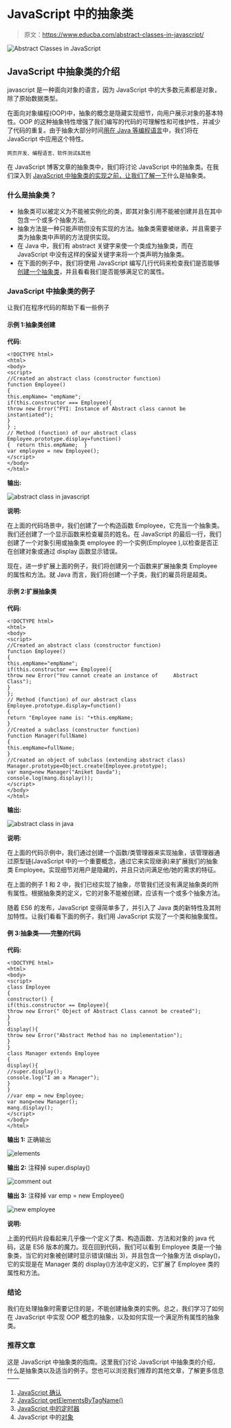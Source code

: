 # JavaScript 中的抽象类

> 原文：<https://www.educba.com/abstract-classes-in-javascript/>

![Abstract Classes in JavaScript](img/98d8e89a41e3c8852c4dbbc17c6d8ad5.png)



## JavaScript 中抽象类的介绍

javascript 是一种面向对象的语言，因为 JavaScript 中的大多数元素都是对象，除了原始数据类型。

在面向对象编程(OOP)中，抽象的概念是隐藏实现细节，向用户展示对象的基本特性。OOP 的这种抽象特性增强了我们编写的代码的可理解性和可维护性，并减少了代码的重复。由于抽象大部分时间[用在 Java 等编程语言](https://www.educba.com/best-programming-languages/)中，我们将在 JavaScript 中应用这个特性。

<small>网页开发、编程语言、软件测试&其他</small>

在 JavaScript 博客文章的抽象类中，我们将讨论 JavaScript 中的抽象类。在我们深入到 [JavaScript 中抽象类的实现之前，让我们了解一下](https://www.educba.com/what-is-javascript/)什么是抽象类。

### 什么是抽象类？

*   抽象类可以被定义为不能被实例化的类，即其对象引用不能被创建并且在其中包含一个或多个抽象方法。
*   抽象方法是一种只能声明但没有实现的方法。抽象类需要被继承，并且需要子类为抽象类中声明的方法提供实现。
*   在 Java 中，我们有 abstract 关键字来使一个类成为抽象类，而在 JavaScript 中没有这样的保留关键字来将一个类声明为抽象类。
*   在下面的例子中，我们将使用 JavaScript 编写几行代码来检查我们是否能够[创建一个抽象类](https://www.educba.com/abstract-class-in-c-sharp/)，并且看看我们是否能够满足它的属性。

### JavaScript 中抽象类的例子

让我们在程序代码的帮助下看一些例子

#### 示例 1:抽象类创建

**代码:**

```
<!DOCTYPE html>
<html>
<body>
<script>
//Created an abstract class (constructor function)
function Employee()
{
this.empName= "empName";
if(this.constructor === Employee){
throw new Error("FYI: Instance of Abstract class cannot be instantiated");
}
} ;
// Method (function) of our abstract class
Employee.prototype.display=function()
{  return this.empName;  }
var employee = new Employee();
</script>
</body>
</html>
```

**输出:**

![abstract class in javascript](img/acff7b72c719c6617af8df0ac4727ec4.png)



**说明:**

在上面的代码场景中，我们创建了一个构造函数 Employee，它充当一个抽象类。我们还创建了一个显示函数来检查雇员的姓名。在 JavaScript 的最后一行，我们创建了一个对象引用或抽象类 employee 的一个实例(Employee ),以检查是否正在创建对象或通过 display 函数显示错误。

现在，进一步扩展上面的例子，我们将创建另一个函数来扩展抽象类 Employee 的属性和方法。就 Java 而言，我们将创建一个子类，我们的雇员将是超类。

#### 示例 2:扩展抽象类

**代码:**

```
<!DOCTYPE html>
<html>
<body>
<script>
//Created an abstract class (constructor function)
function Employee()
{
this.empName="empName";
if(this.constructor === Employee){
throw new Error("You cannot create an instance of     Abstract Class");
}
};
// Method (function) of our abstract class
Employee.prototype.display=function()
{
return "Employee name is: "+this.empName;
}
//Created a subclass (constructor function)
function Manager(fullName)
{
this.empName=fullName;
}
//Created an object of subclass (extending abstract class)
Manager.prototype=Object.create(Employee.prototype);
var mang=new Manager("Aniket Davda");
console.log(mang.display());
</script>
</body>
</html>
```

**输出:**

![abstract class in java](img/f483b21fa10059e551779c6ca0f848f4.png)



**说明:**

在上面的代码示例中，我们通过创建一个函数/类管理器来实现抽象，该管理器通过原型链(JavaScript 中的一个重要概念，通过它来实现继承)来扩展我们的抽象类 Employee。实现细节对用户是隐藏的，并且只访问满足他/她的需求的特征。

在上面的例子 1 和 2 中，我们已经实现了抽象，尽管我们还没有满足抽象类的所有属性。根据抽象类的定义，它的对象不能被创建，应该有一个或多个抽象方法。

随着 ES6 的发布，JavaScript 变得简单多了，并引入了 Java 类的新特性及其附加特性。让我们看看下面的例子，我们用 JavaScript 实现了一个类和抽象属性。

#### 例 3:抽象类——完整的代码

**代码:**

```
<!DOCTYPE html>
<html>
<body>
<script>
class Employee
{
constructor() {
if(this.constructor == Employee){
throw new Error(" Object of Abstract Class cannot be created");
}
}
display(){
throw new Error("Abstract Method has no implementation");
}
}
class Manager extends Employee
{
display(){
//super.display();
console.log("I am a Manager");
}
}
//var emp = new Employee;
var mang=new Manager();
mang.display();
</script>
</body>
</html>
```

**输出 1:** 正确输出

![elements](img/525ac5747a2eba8d06a5c7b8ef4c1506.png)



**输出 2:** 注释掉 super.display()

![comment out](img/7126c7447fe04b9dea8fd1d12e233b8d.png)



**输出 3:** 注释掉 var emp = new Employee()

![new employee](img/c7628e5f6894a242de8cbbb23efa583e.png)



**说明:**

上面的代码片段看起来几乎像一个定义了类、构造函数、方法和对象的 java 代码，这是 ES6 版本的魔力。现在回到代码，我们可以看到 Employee 类是一个抽象类，当它的对象被创建时显示错误(输出 3)，并且包含一个抽象方法 display()，它的实现是在 Manager 类的 display()方法中定义的，它扩展了 Employee 类的属性和方法。

### 结论

我们在处理抽象时需要记住的是，不能创建抽象类的实例。总之，我们学习了如何在 JavaScript 中实现 OOP 概念的抽象，以及如何实现一个满足所有属性的抽象类。

### 推荐文章

这是 JavaScript 中抽象类的指南。这里我们讨论 JavaScript 中抽象类的介绍，什么是抽象类以及适当的例子。您也可以浏览我们推荐的其他文章，了解更多信息——

1.  [JavaScript 确认](https://www.educba.com/javascript-confirm/)
2.  [JavaScript getElementsByTagName()](https://www.educba.com/javascript-getelementsbytagname/)
3.  [JavaScript 中的定时器](https://www.educba.com/timer-in-javascript/)
4.  JavaScript 中的[对象](https://www.educba.com/object-in-javascript/)





